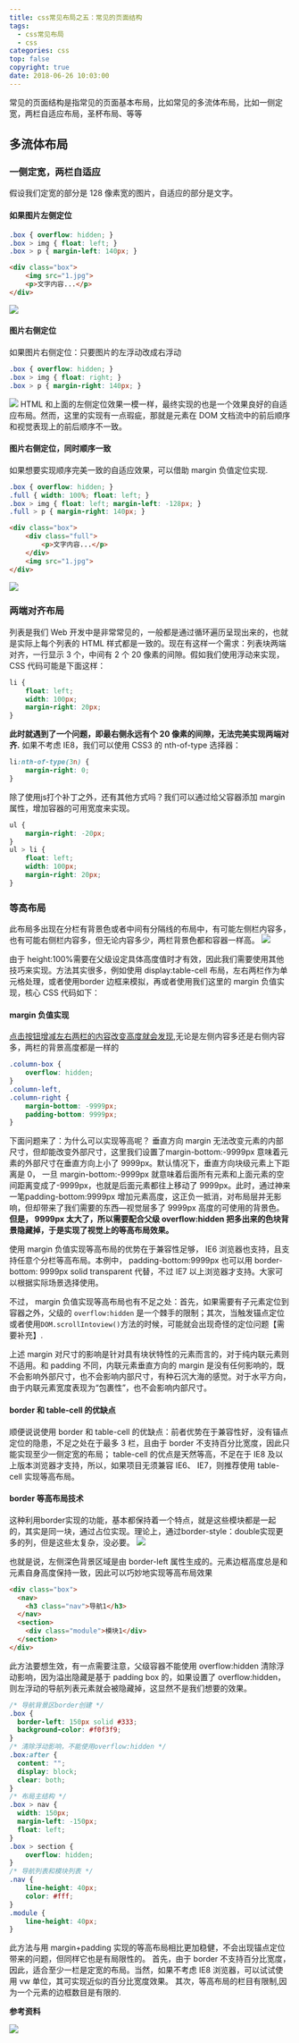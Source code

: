 ```yaml
---
title: css常见布局之五：常见的页面结构
tags:
  - css常见布局
  - css
categories: css
top: false
copyright: true
date: 2018-06-26 10:03:00
---
```

常见的页面结构是指常见的页面基本布局，比如常见的多流体布局，比如一侧定宽，两栏自适应布局，圣杯布局、等等
<!--more-->
## 多流体布局
###  一侧定宽，两栏自适应
假设我们定宽的部分是 128 像素宽的图片，自适应的部分是文字。
#### 如果图片左侧定位

```css
.box { overflow: hidden; }
.box > img { float: left; }
.box > p { margin-left: 140px; }
```
```html
<div class="box">
	<img src="1.jpg">
	<p>文字内容...</p>
</div>
```
![](http://oankigr4l.bkt.clouddn.com/201806261046_917.png)
#### 图片右侧定位
如果图片右侧定位：只要图片的左浮动改成右浮动
```css
.box { overflow: hidden; }
.box > img { float: right; }
.box > p { margin-right: 140px; }
```

![](http://oankigr4l.bkt.clouddn.com/201806261047_829.png)
HTML 和上面的左侧定位效果一模一样，最终实现的也是一个效果良好的自适应布局。然而，这里的实现有一点瑕疵，那就是元素在 DOM 文档流中的前后顺序和视觉表现上的前后顺序不一致。

#### 图片右侧定位，同时顺序一致
如果想要实现顺序完美一致的自适应效果，可以借助 margin 负值定位实现.
```css
.box { overflow: hidden; }
.full { width: 100%; float: left; }
.box > img { float: left; margin-left: -128px; }
.full > p { margin-right: 140px; }
```

```html
<div class="box">
	<div class="full">
		<p>文字内容...</p>
	</div>
	<img src="1.jpg">
</div>
```

![](http://oankigr4l.bkt.clouddn.com/201806261047_990.png)

### 两端对齐布局
列表是我们 Web 开发中是非常常见的，一般都是通过循环遍历呈现出来的，也就是实际上每个列表的 HTML 样式都是一致的。现在有这样一个需求：列表块两端对齐，一行显示 3 个，中间有 2 个 20 像素的间隙。假如我们使用浮动来实现，CSS 代码可能是下面这样：

```css
li {
	float: left;
	width: 100px;
	margin-right: 20px;
}
```
**此时就遇到了一个问题，即最右侧永远有个 20 像素的间隙，无法完美实现两端对齐.**
如果不考虑 IE8，我们可以使用 CSS3 的 nth-of-type 选择器：
```css
li:nth-of-type(3n) {
	margin-right: 0;
}
```
除了使用js打个补丁之外，还有其他方式吗？我们可以通过给父容器添加 margin 属性，增加容器的可用宽度来实现。
```css
ul {
	margin-right: -20px;
}
ul > li {
	float: left;
	width: 100px;
	margin-right: 20px;
}
```

### 等高布局
此布局多出现在分栏有背景色或者中间有分隔线的布局中，有可能左侧栏内容多，也有可能右侧栏内容多，但无论内容多少，两栏背景色都和容器一样高。
![](http://oankigr4l.bkt.clouddn.com/201806261049_333.png)

由于 height:100%需要在父级设定具体高度值时才有效，因此我们需要使用其他技巧来实现。方法其实很多，例如使用 display:table-cell 布局，左右两栏作为单元格处理，或者使用border 边框来模拟，再或者使用我们这里的 margin 负值实现，核心 CSS 代码如下：

####  margin 负值实现
[点击按钮增减左右两栏的内容改变高度就会发现]( http://demo.cssworld.cn/4/3-2.php ),无论是左侧内容多还是右侧内容多，两栏的背景高度都是一样的
```css
.column-box {
	overflow: hidden;
}
.column-left,
.column-right {
	margin-bottom: -9999px;
	padding-bottom: 9999px;
}
```

下面问题来了：为什么可以实现等高呢？
垂直方向 margin 无法改变元素的内部尺寸，但却能改变外部尺寸，这里我们设置了margin-bottom:-9999px 意味着元素的外部尺寸在垂直方向上小了 9999px。默认情况下，垂直方向块级元素上下距离是 0， 一旦 margin-bottom:-9999px 就意味着后面所有元素和上面元素的空间距离变成了-9999px，也就是后面元素都往上移动了 9999px。此时，通过神来一笔padding-bottom:9999px 增加元素高度，这正负一抵消，对布局层并无影响，但却带来了我们需要的东西—视觉层多了 9999px 高度的可使用的背景色。**但是， 9999px 太大了，所以需要配合父级 overflow:hidden 把多出来的色块背景隐藏掉，于是实现了视觉上的等高布局效果。**

使用 margin 负值实现等高布局的优势在于兼容性足够， IE6 浏览器也支持，且支持任意个分栏等高布局。本例中， padding-bottom:9999px 也可以用 border-bottom: 9999px solid transparent 代替，不过 IE7 以上浏览器才支持。大家可以根据实际场景选择使用。

不过， margin 负值实现等高布局也有不足之处：首先，如果需要有子元素定位到容器之外，父级的 `overflow:hidden` 是一个棘手的限制；其次，当触发锚点定位或者使用`DOM.scrollIntoview()`方法的时候，可能就会出现奇怪的定位问题【需要补充】.

上述 margin 对尺寸的影响是针对具有块状特性的元素而言的，对于纯内联元素则不适用。和 padding 不同，内联元素垂直方向的 margin 是没有任何影响的，既不会影响外部尺寸，也不会影响内部尺寸，有种石沉大海的感觉。对于水平方向，由于内联元素宽度表现为“包裹性”，也不会影响内部尺寸。

#### border 和 table-cell 的优缺点
顺便说说使用 border 和 table-cell 的优缺点：前者优势在于兼容性好，没有锚点定位的隐患，不足之处在于最多 3 栏，且由于 border 不支持百分比宽度，因此只能实现至少一侧定宽的布局； table-cell 的优点是天然等高，不足在于 IE8 及以上版本浏览器才支持，所以，如果项目无须兼容 IE6、 IE7，则推荐使用 table-cell 实现等高布局。

#### border 等高布局技术
这种利用border实现的功能，基本都保持着一个特点，就是这些模块都是一起的，其实是同一块，通过占位实现。理论上，通过border-style：double实现更多的列，但是这些太复杂，没必要。
![](http://oankigr4l.bkt.clouddn.com/201806271433_604.png)

也就是说，左侧深色背景区域是由 border-left 属性生成的。元素边框高度总是和元素自身高度保持一致，因此可以巧妙地实现等高布局效果

```html
<div class="box">
  <nav>
    <h3 class="nav">导航1</h3>
  </nav>
  <section>
    <div class="module">模块1</div>
  </section>
</div>
```
此方法要想生效，有一点需要注意，父级容器不能使用 overflow:hidden 清除浮动影响，因为溢出隐藏是基于 padding box 的，如果设置了 overflow:hidden，则左浮动的导航列表元素就会被隐藏掉，这显然不是我们想要的效果。
```css
/* 导航背景区border创建 */
.box { 
  border-left: 150px solid #333;
  background-color: #f0f3f9;
}
/* 清除浮动影响，不能使用overflow:hidden */
.box:after {
  content: "";
  display: block;
  clear: both;
}
/* 布局主结构 */
.box > nav {
  width: 150px;
  margin-left: -150px;
  float: left;
}
.box > section {
    overflow: hidden;
}
/* 导航列表和模块列表 */
.nav {
    line-height: 40px;
    color: #fff;
}
.module {
    line-height: 40px;
}
```
此方法与用 margin+padding 实现的等高布局相比更加稳健，不会出现锚点定位带来的问题，但同样它也是有局限性的。
首先，由于 border 不支持百分比宽度，因此，适合至少一栏是定宽的布局。当然，如果不考虑 IE8 浏览器，可以试试使用 vw 单位，其可实现近似的百分比宽度效果。
其次，等高布局的栏目有限制,因为一个元素的边框数目是有限的.

**参考资料**
[]()

![](http://oankigr4l.bkt.clouddn.com/wexin.png)